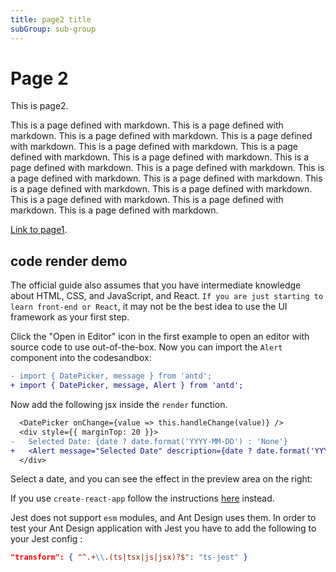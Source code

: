 ```yaml
---
title: page2 title
subGroup: sub-group
---
```


# Page 2

This is page2.

This is a page defined with markdown.
This is a page defined with markdown. This is a page defined with markdown. This is a page defined with markdown. This is a page defined with markdown. This is a page defined with markdown. This is a page defined with markdown. This is a page defined with markdown. This is a page defined with markdown. This is a page defined with markdown. This is a page defined with markdown. This is a page defined with markdown. This is a page defined with markdown. This is a page defined with markdown. This is a page defined with markdown. This is a page defined with markdown.

[Link to page1](/page1).

## code render demo

The official guide also assumes that you have intermediate knowledge about HTML, CSS, and JavaScript, and React. `If you are just starting to learn front-end or React`, it may not be the best idea to use the UI framework as your first step.

Click the "Open in Editor" icon in the first example to open an editor with source code to use out-of-the-box. Now you can import the `Alert` component into the codesandbox:

```diff
- import { DatePicker, message } from 'antd';
+ import { DatePicker, message, Alert } from 'antd';
```

Now add the following jsx inside the `render` function.

```diff
  <DatePicker onChange={value => this.handleChange(value)} />
  <div style={{ marginTop: 20 }}>
-   Selected Date: {date ? date.format('YYYY-MM-DD') : 'None'}
+   <Alert message="Selected Date" description={date ? date.format('YYYY-MM-DD') : 'None'} />
  </div>
```

Select a date, and you can see the effect in the preview area on the right:

If you use `create-react-app` follow the instructions [here](/docs/react/use-with-create-react-app#Test-with-Jest) instead.

Jest does not support `esm` modules, and Ant Design uses them. In order to test your Ant Design application with Jest you have to add the following to your Jest config :

```json
"transform": { "^.+\\.(ts|tsx|js|jsx)?$": "ts-jest" }
```
